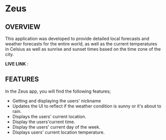 # Zeus
## OVERVIEW
This application was developed to provide detailed local forecasts and weather forecasts for the entire world, as well as the current temperatures in Celsius as well as sunrise and sunset times based on the time zone of the city.

**LIVE LINK** :

## FEATURES
In the Zeus app, you will find the following features;

- Getting and displaying the users' nickname
- Updates the UI to reflect if the weather condition is sunny or it's about to rain.
- Displays the users' current location.
- Display the users'current time.
- Display the users' current day of the week.
- Displays users' current location temperature.




